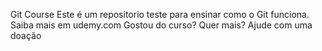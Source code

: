 Git Course
Este é um repositorio teste para ensinar como o Git funciona.
Saiba mais em udemy.com
Gostou do curso? Quer mais? Ajude com uma doação
